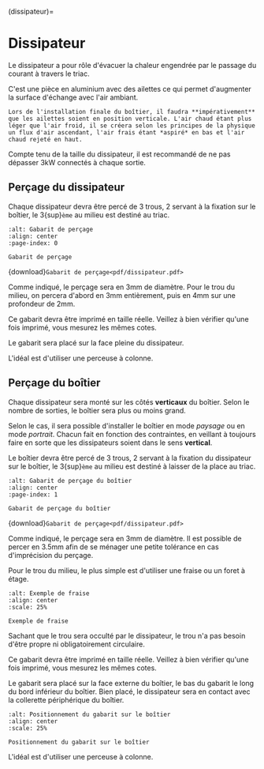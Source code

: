 (dissipateur)=

# Dissipateur

Le dissipateur a pour rôle d'évacuer la chaleur engendrée par le passage du courant à travers le triac.

C'est une pièce en aluminium avec des ailettes ce qui permet d'augmenter la surface d'échange avec l'air ambiant.

```{callout} À retenir
Lors de l'installation finale du boîtier, il faudra **impérativement** que les ailettes soient en position verticale. L'air chaud étant plus léger que l'air froid, il se créera selon les principes de la physique un flux d'air ascendant, l'air frais étant *aspiré* en bas et l'air chaud rejeté en haut.
```

Compte tenu de la taille du dissipateur, il est recommandé de ne pas dépasser 3kW connectés à chaque sortie.

## Perçage du dissipateur

Chaque dissipateur devra être percé de 3 trous, 2 servant à la fixation sur le boîtier, le 3{sup}`ème` au milieu est destiné au triac.

```{drawio-figure} drawio/dissipateur.drawio
:alt: Gabarit de perçage
:align: center
:page-index: 0

Gabarit de perçage
```
{download}`Gabarit de perçage<pdf/dissipateur.pdf>`

Comme indiqué, le perçage sera en 3mm de diamètre. Pour le trou du milieu, on percera d'abord en 3mm entièrement, puis en 4mm sur une profondeur de 2mm.

Ce gabarit devra être imprimé en taille réelle.
Veillez à bien vérifier qu'une fois imprimé, vous mesurez les mêmes cotes.

Le gabarit sera placé sur la face pleine du dissipateur.

L'idéal est d'utiliser une perceuse à colonne.

## Perçage du boîtier

Chaque dissipateur sera monté sur les côtés **verticaux** du boîtier.
Selon le nombre de sorties, le boîtier sera plus ou moins grand.

Selon le cas, il sera possible d'installer le boîtier en mode *paysage* ou en mode *portrait*. Chacun fait en fonction des contraintes, en veillant à toujours faire en sorte que les dissipateurs soient dans le sens **vertical**.

Le boîtier devra être percé de 3 trous, 2 servant à la fixation du dissipateur sur le boîtier, le 3{sup}`ème` au milieu est destiné à laisser de la place au triac.

```{drawio-figure} drawio/dissipateur.drawio
:alt: Gabarit de perçage du boîtier
:align: center
:page-index: 1

Gabarit de perçage du boîtier
```
{download}`Gabarit de perçage<pdf/dissipateur.pdf>`

Comme indiqué, le perçage sera en 3mm de diamètre. Il est possible de percer en 3.5mm afin de se ménager une petite tolérance en cas d'imprécision du perçage.

Pour le trou du milieu, le plus simple est d'utiliser une fraise ou un foret à étage.
```{figure} img/fraise.jpg
:alt: Exemple de fraise
:align: center
:scale: 25%

Exemple de fraise
```

Sachant que le trou sera occulté par le dissipateur, le trou n'a pas besoin d'être propre ni obligatoirement circulaire.

Ce gabarit devra être imprimé en taille réelle.
Veillez à bien vérifier qu'une fois imprimé, vous mesurez les mêmes cotes.

Le gabarit sera placé sur la face externe du boîtier, le bas du gabarit le long du bord inférieur du boîtier.
Bien placé, le dissipateur sera en contact avec la collerette périphérique du boîtier.

```{figure} img/Gabarit_dissipateur_boitier.jpg
:alt: Positionnement du gabarit sur le boîtier
:align: center
:scale: 25%

Positionnement du gabarit sur le boîtier
```

L'idéal est d'utiliser une perceuse à colonne.